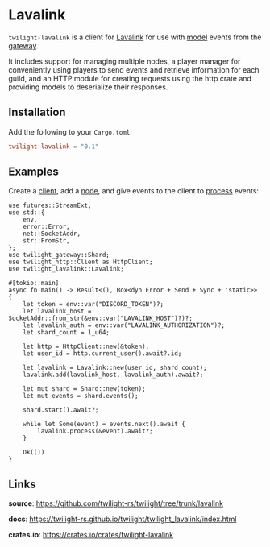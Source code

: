 # Lavalink

`twilight-lavalink` is a client for [Lavalink] for use with [model] events from
the [gateway].

It includes support for managing multiple nodes, a player manager for
conveniently using players to send events and retrieve information for each
guild, and an HTTP module for creating requests using the http crate and
providing models to deserialize their responses.

## Installation

Add the following to your `Cargo.toml`:

```toml
twilight-lavalink = "0.1"
```

## Examples

Create a [client], add a [node], and give events to the client to [process]
events:

```rust,no_run
use futures::StreamExt;
use std::{
    env,
    error::Error,
    net::SocketAddr,
    str::FromStr,
};
use twilight_gateway::Shard;
use twilight_http::Client as HttpClient;
use twilight_lavalink::Lavalink;

#[tokio::main]
async fn main() -> Result<(), Box<dyn Error + Send + Sync + 'static>> {
    let token = env::var("DISCORD_TOKEN")?;
    let lavalink_host = SocketAddr::from_str(&env::var("LAVALINK_HOST")?)?;
    let lavalink_auth = env::var("LAVALINK_AUTHORIZATION")?;
    let shard_count = 1_u64;

    let http = HttpClient::new(&token);
    let user_id = http.current_user().await?.id;

    let lavalink = Lavalink::new(user_id, shard_count);
    lavalink.add(lavalink_host, lavalink_auth).await?;

    let mut shard = Shard::new(token);
    let mut events = shard.events();

    shard.start().await?;

    while let Some(event) = events.next().await {
        lavalink.process(&event).await?;
    }

    Ok(())
}
```

## Links

**source**: <https://github.com/twilight-rs/twilight/tree/trunk/lavalink>

**docs**: <https://twilight-rs.github.io/twilight/twilight_lavalink/index.html>

**crates.io**: <https://crates.io/crates/twilight-lavalink>

[Lavalink]: https://github.com/Frederikam/Lavalink
[client]: https://twilight-rs.github.io/twilight/twilight_lavalink/client/struct.Lavalink.html
[gateway]: ../section_3_gateway.html
[model]: ../section_1_model.html
[node]: https://twilight-rs.github.io/twilight/twilight_lavalink/node/struct.Node.html
[process]: https://twilight-rs.github.io/twilight/twilight_lavalink/client/struct.Lavalink.html#method.process
